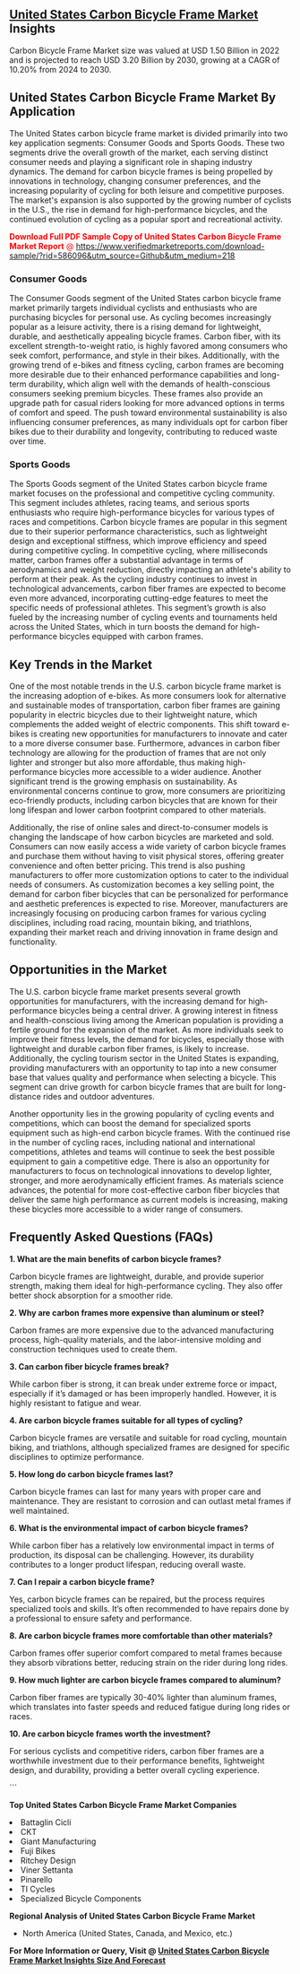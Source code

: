 <h2><a href="https://www.verifiedmarketreports.com/download-sample/?rid=586096&amp;utm_source=Github&amp;utm_medium=218" target="_blank">United States Carbon Bicycle Frame Market</a> Insights</h2><p>Carbon Bicycle Frame Market size was valued at USD 1.50 Billion in 2022 and is projected to reach USD 3.20 Billion by 2030, growing at a CAGR of 10.20% from 2024 to 2030.</p><p> <h2>United States Carbon Bicycle Frame Market By Application</h2> <p>The United States carbon bicycle frame market is divided primarily into two key application segments: Consumer Goods and Sports Goods. These two segments drive the overall growth of the market, each serving distinct consumer needs and playing a significant role in shaping industry dynamics. The demand for carbon bicycle frames is being propelled by innovations in technology, changing consumer preferences, and the increasing popularity of cycling for both leisure and competitive purposes. The market's expansion is also supported by the growing number of cyclists in the U.S., the rise in demand for high-performance bicycles, and the continued evolution of cycling as a popular sport and recreational activity. </p> <p><p><span class=""><span style="color: #ff0000;"><strong>Download Full PDF Sample Copy of United States Carbon Bicycle Frame Market Report</strong> @ </span><a href="https://www.verifiedmarketreports.com/download-sample/?rid=586096&amp;utm_source=Github&amp;utm_medium=218" target="_blank">https://www.verifiedmarketreports.com/download-sample/?rid=586096&amp;utm_source=Github&amp;utm_medium=218</a></span></p></p> <h3>Consumer Goods</h3> <p>The Consumer Goods segment of the United States carbon bicycle frame market primarily targets individual cyclists and enthusiasts who are purchasing bicycles for personal use. As cycling becomes increasingly popular as a leisure activity, there is a rising demand for lightweight, durable, and aesthetically appealing bicycle frames. Carbon fiber, with its excellent strength-to-weight ratio, is highly favored among consumers who seek comfort, performance, and style in their bikes. Additionally, with the growing trend of e-bikes and fitness cycling, carbon frames are becoming more desirable due to their enhanced performance capabilities and long-term durability, which align well with the demands of health-conscious consumers seeking premium bicycles. These frames also provide an upgrade path for casual riders looking for more advanced options in terms of comfort and speed. The push toward environmental sustainability is also influencing consumer preferences, as many individuals opt for carbon fiber bikes due to their durability and longevity, contributing to reduced waste over time.</p> <h3>Sports Goods</h3> <p>The Sports Goods segment of the United States carbon bicycle frame market focuses on the professional and competitive cycling community. This segment includes athletes, racing teams, and serious sports enthusiasts who require high-performance bicycles for various types of races and competitions. Carbon bicycle frames are popular in this segment due to their superior performance characteristics, such as lightweight design and exceptional stiffness, which improve efficiency and speed during competitive cycling. In competitive cycling, where milliseconds matter, carbon frames offer a substantial advantage in terms of aerodynamics and weight reduction, directly impacting an athlete's ability to perform at their peak. As the cycling industry continues to invest in technological advancements, carbon fiber frames are expected to become even more advanced, incorporating cutting-edge features to meet the specific needs of professional athletes. This segment’s growth is also fueled by the increasing number of cycling events and tournaments held across the United States, which in turn boosts the demand for high-performance bicycles equipped with carbon frames.</p> <h2>Key Trends in the Market</h2> <p>One of the most notable trends in the U.S. carbon bicycle frame market is the increasing adoption of e-bikes. As more consumers look for alternative and sustainable modes of transportation, carbon fiber frames are gaining popularity in electric bicycles due to their lightweight nature, which complements the added weight of electric components. This shift toward e-bikes is creating new opportunities for manufacturers to innovate and cater to a more diverse consumer base. Furthermore, advances in carbon fiber technology are allowing for the production of frames that are not only lighter and stronger but also more affordable, thus making high-performance bicycles more accessible to a wider audience. Another significant trend is the growing emphasis on sustainability. As environmental concerns continue to grow, more consumers are prioritizing eco-friendly products, including carbon bicycles that are known for their long lifespan and lower carbon footprint compared to other materials. </p> <p>Additionally, the rise of online sales and direct-to-consumer models is changing the landscape of how carbon bicycles are marketed and sold. Consumers can now easily access a wide variety of carbon bicycle frames and purchase them without having to visit physical stores, offering greater convenience and often better pricing. This trend is also pushing manufacturers to offer more customization options to cater to the individual needs of consumers. As customization becomes a key selling point, the demand for carbon fiber bicycles that can be personalized for performance and aesthetic preferences is expected to rise. Moreover, manufacturers are increasingly focusing on producing carbon frames for various cycling disciplines, including road racing, mountain biking, and triathlons, expanding their market reach and driving innovation in frame design and functionality.</p> <h2>Opportunities in the Market</h2> <p>The U.S. carbon bicycle frame market presents several growth opportunities for manufacturers, with the increasing demand for high-performance bicycles being a central driver. A growing interest in fitness and health-conscious living among the American population is providing a fertile ground for the expansion of the market. As more individuals seek to improve their fitness levels, the demand for bicycles, especially those with lightweight and durable carbon fiber frames, is likely to increase. Additionally, the cycling tourism sector in the United States is expanding, providing manufacturers with an opportunity to tap into a new consumer base that values quality and performance when selecting a bicycle. This segment can drive growth for carbon bicycle frames that are built for long-distance rides and outdoor adventures.</p> <p>Another opportunity lies in the growing popularity of cycling events and competitions, which can boost the demand for specialized sports equipment such as high-end carbon bicycle frames. With the continued rise in the number of cycling races, including national and international competitions, athletes and teams will continue to seek the best possible equipment to gain a competitive edge. There is also an opportunity for manufacturers to focus on technological innovations to develop lighter, stronger, and more aerodynamically efficient frames. As materials science advances, the potential for more cost-effective carbon fiber bicycles that deliver the same high performance as current models is increasing, making these bicycles more accessible to a wider range of consumers.</p> <h2>Frequently Asked Questions (FAQs)</h2> <p><strong>1. What are the main benefits of carbon bicycle frames?</strong></p> <p>Carbon bicycle frames are lightweight, durable, and provide superior strength, making them ideal for high-performance cycling. They also offer better shock absorption for a smoother ride.</p> <p><strong>2. Why are carbon frames more expensive than aluminum or steel?</strong></p> <p>Carbon frames are more expensive due to the advanced manufacturing process, high-quality materials, and the labor-intensive molding and construction techniques used to create them.</p> <p><strong>3. Can carbon fiber bicycle frames break?</strong></p> <p>While carbon fiber is strong, it can break under extreme force or impact, especially if it’s damaged or has been improperly handled. However, it is highly resistant to fatigue and wear.</p> <p><strong>4. Are carbon bicycle frames suitable for all types of cycling?</strong></p> <p>Carbon bicycle frames are versatile and suitable for road cycling, mountain biking, and triathlons, although specialized frames are designed for specific disciplines to optimize performance.</p> <p><strong>5. How long do carbon bicycle frames last?</strong></p> <p>Carbon bicycle frames can last for many years with proper care and maintenance. They are resistant to corrosion and can outlast metal frames if well maintained.</p> <p><strong>6. What is the environmental impact of carbon bicycle frames?</strong></p> <p>While carbon fiber has a relatively low environmental impact in terms of production, its disposal can be challenging. However, its durability contributes to a longer product lifespan, reducing overall waste.</p> <p><strong>7. Can I repair a carbon bicycle frame?</strong></p> <p>Yes, carbon bicycle frames can be repaired, but the process requires specialized tools and skills. It’s often recommended to have repairs done by a professional to ensure safety and performance.</p> <p><strong>8. Are carbon bicycle frames more comfortable than other materials?</strong></p> <p>Carbon frames offer superior comfort compared to metal frames because they absorb vibrations better, reducing strain on the rider during long rides.</p> <p><strong>9. How much lighter are carbon bicycle frames compared to aluminum?</strong></p> <p>Carbon fiber frames are typically 30-40% lighter than aluminum frames, which translates into faster speeds and reduced fatigue during long rides or races.</p> <p><strong>10. Are carbon bicycle frames worth the investment?</strong></p> <p>For serious cyclists and competitive riders, carbon fiber frames are a worthwhile investment due to their performance benefits, lightweight design, and durability, providing a better overall cycling experience.</p> ```</p><p><strong>Top United States Carbon Bicycle Frame Market Companies</strong></p><div data-test-id=""><p><li>Battaglin Cicli</li><li> CKT</li><li> Giant Manufacturing</li><li> Fuji Bikes</li><li> Ritchey Design</li><li> Viner Settanta</li><li> Pinarello</li><li> TI Cycles</li><li> Specialized Bicycle Components</li></p><div><strong>Regional Analysis of&nbsp;United States Carbon Bicycle Frame Market</strong></div><ul><li dir="ltr"><p dir="ltr">North America&nbsp;(United States, Canada, and Mexico, etc.)</p></li></ul><p><strong>For More Information or Query, Visit @&nbsp;</strong><strong><a href="https://www.verifiedmarketreports.com/product/carbon-bicycle-frame-market/?utm_source=Github&amp;utm_medium=218" target="_blank">United States Carbon Bicycle Frame Market Insights Size And Forecast</a></strong></p></div>
